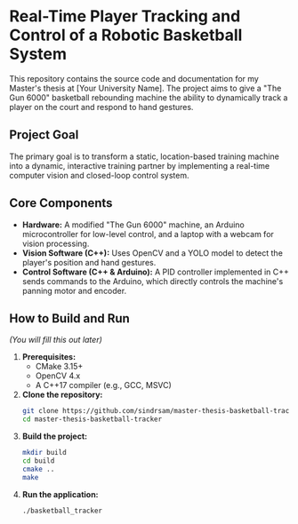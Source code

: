 # Real-Time Player Tracking and Control of a Robotic Basketball System

This repository contains the source code and documentation for my Master's thesis at [Your University Name]. The project aims to give a "The Gun 6000" basketball rebounding machine the ability to dynamically track a player on the court and respond to hand gestures.

## Project Goal

The primary goal is to transform a static, location-based training machine into a dynamic, interactive training partner by implementing a real-time computer vision and closed-loop control system.

## Core Components

*   **Hardware:** A modified "The Gun 6000" machine, an Arduino microcontroller for low-level control, and a laptop with a webcam for vision processing.
*   **Vision Software (C++):** Uses OpenCV and a YOLO model to detect the player's position and hand gestures.
*   **Control Software (C++ & Arduino):** A PID controller implemented in C++ sends commands to the Arduino, which directly controls the machine's panning motor and encoder.

## How to Build and Run

*(You will fill this out later)*

1.  **Prerequisites:**
    *   CMake 3.15+
    *   OpenCV 4.x
    *   A C++17 compiler (e.g., GCC, MSVC)
2.  **Clone the repository:**
    ```bash
    git clone https://github.com/sindrsam/master-thesis-basketball-tracker.git
    cd master-thesis-basketball-tracker
    ```
3.  **Build the project:**
    ```bash
    mkdir build
    cd build
    cmake ..
    make
    ```
4.  **Run the application:**
    ```bash
    ./basketball_tracker
    ```